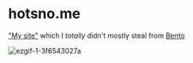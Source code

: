 # hotsno.me
["My site"](https://hotsno.me) which I *totally* didn't mostly steal from [Bento](https://github.com/migueravila/Bento)  

![ezgif-1-3f6543027a](https://user-images.githubusercontent.com/71658949/163661709-e6e67533-b3ef-4f9f-b177-a39a964ae5b8.gif)
